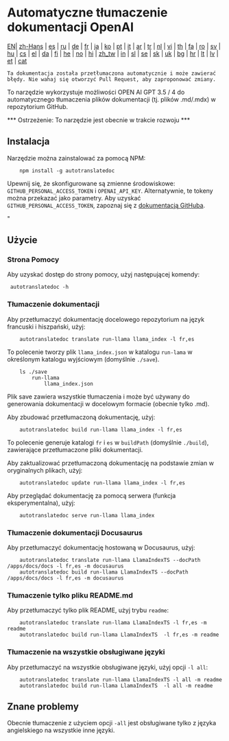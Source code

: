 
# Automatyczne tłumaczenie dokumentacji OpenAI

[EN](./README.md)| [zh-Hans](/i18n/README_zh-Hans.md) | [es](/i18n/README_es.md) | [ru](/i18n/README_ru.md) | [de](/i18n/README_de.md) | [fr](/i18n/README_fr.md) | [ja](/i18n/README_ja.md) | [ko](/i18n/README_ko.md) | [pt](/i18n/README_pt.md) | [it](/i18n/README_it.md) | [ar](/i18n/README_ar.md) | [tr](/i18n/README_tr.md) | [nl](/i18n/README_nl.md) | [vi](/i18n/README_vi.md) | [th](/i18n/README_th.md) | [fa](/i18n/README_fa.md) | [ro](/i18n/README_ro.md) | [sv](/i18n/README_sv.md) | [hu](/i18n/README_hu.md) | [cs](/i18n/README_cs.md) | [el](/i18n/README_el.md) | [da](/i18n/README_da.md) | [fi](/i18n/README_fi.md) | [he](/i18n/README_he.md) | [no](/i18n/README_no.md) | [hi](/i18n/README_hi.md) | [zh_tw](/i18n/README_zh_tw.md) | [in](/i18n/README_in.md) | [sl](/i18n/README_sl.md) | [se](/i18n/README_se.md) | [sk](/i18n/README_sk.md) | [uk](/i18n/README_uk.md) | [bg](/i18n/README_bg.md) | [hr](/i18n/README_hr.md) | [lt](/i18n/README_lt.md) | [lv](/i18n/README_lv.md) | [et](/i18n/README_et.md) | [cat](/i18n/README_cat.md) 

```Ta dokumentacja została przetłumaczona automatycznie i może zawierać błędy. Nie wahaj się otworzyć Pull Request, aby zaproponować zmiany.```


To narzędzie wykorzystuje możliwości OPEN AI GPT 3.5 / 4 do automatycznego tłumaczenia plików dokumentacji (tj. plików .md/.mdx) w repozytorium GitHub.

*** Ostrzeżenie: To narzędzie jest obecnie w trakcie rozwoju ***


## Instalacja 

Narzędzie można zainstalować za pomocą NPM:


```
    npm install -g autotranslatedoc
```

Upewnij się, że skonfigurowane są zmienne środowiskowe: `GITHUB_PERSONAL_ACCESS_TOKEN` i `OPENAI_API_KEY`. Alternatywnie, te tokeny można przekazać jako parametry. Aby uzyskać `GITHUB_PERSONAL_ACCESS_TOKEN`, zapoznaj się z [dokumentacją GitHuba](https://docs.github.com/en/github/authenticating-to-github/creating-a-personal-access-token).


"
## Użycie


### Strona Pomocy
Aby uzyskać dostęp do strony pomocy, użyj następującej komendy:
```
 autotranslatedoc -h
```
### Tłumaczenie dokumentacji

Aby przetłumaczyć dokumentację docelowego repozytorium na język francuski i hiszpański, użyj:
```
    autotranslatedoc translate run-llama llama_index -l fr,es
```


To polecenie tworzy plik `llama_index.json` w katalogu `run-lama` w określonym katalogu wyjściowym (domyślnie `./save`).
```
    ls ./save
        run-llama
            llama_index.json 
```
Plik save zawiera wszystkie tłumaczenia i może być używany do generowania dokumentacji w docelowym formacie (obecnie tylko .md).

Aby zbudować przetłumaczoną dokumentację, użyj:

```
    autotranslatedoc build run-llama llama_index -l fr,es
```


To polecenie generuje katalogi `fr` i `es` w `buildPath` (domyślnie `./build`), zawierające przetłumaczone pliki dokumentacji.

Aby zaktualizować przetłumaczoną dokumentację na podstawie zmian w oryginalnych plikach, użyj:

```
    autotranslatedoc update run-llama llama_index -l fr,es
```


Aby przeglądać dokumentację za pomocą serwera (funkcja eksperymentalna), użyj:
```
    autotranslatedoc serve run-llama llama_index
```
### Tłumaczenie dokumentacji Docusaurus

Aby przetłumaczyć dokumentację hostowaną w Docusaurus, użyj:

```
    autotranslatedoc translate run-llama LlamaIndexTS --docPath /apps/docs/docs -l fr,es -m docusaurus
    autotranslatedoc build run-llama LlamaIndexTS --docPath /apps/docs/docs -l fr,es -m docusaurus
```
### Tłumaczenie tylko pliku README.md

Aby przetłumaczyć tylko plik README, użyj trybu `readme`:

```
    autotranslatedoc translate run-llama LlamaIndexTS -l fr,es -m readme
    autotranslatedoc build run-llama LlamaIndexTS  -l fr,es -m readme
```
### Tłumaczenie na wszystkie obsługiwane języki

Aby przetłumaczyć na wszystkie obsługiwane języki, użyj opcji `-l all`:

```
    autotranslatedoc translate run-llama LlamaIndexTS -l all -m readme
    autotranslatedoc build run-llama LlamaIndexTS  -l all -m readme
```
## Znane problemy

Obecnie tłumaczenie z użyciem opcji `-all` jest obsługiwane tylko z języka angielskiego na wszystkie inne języki.
